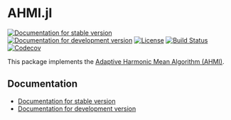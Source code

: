 # AHMI.jl

[![Documentation for stable version](https://img.shields.io/badge/docs-stable-blue.svg)](https://BAT.github.io/AHMI.jl/stable)
[![Documentation for development version](https://img.shields.io/badge/docs-dev-blue.svg)](https://BAT.github.io/AHMI.jl/dev)
[![License](http://img.shields.io/badge/license-MIT-brightgreen.svg?style=flat)](LICENSE.md)
[![Build Status](https://github.com/BAT/AHMI.jl/workflows/CI/badge.svg?branch=main)](https://github.com/BAT/AHMI.jl/actions?query=workflow%3ACI)
[![Codecov](https://codecov.io/gh/BAT/AHMI.jl/branch/main/graph/badge.svg)](https://codecov.io/gh/BAT/AHMI.jl)

This package implements the [Adaptive Harmonic Mean Algorithm (AHMI)](http://doi.org/10.1142/S0217751X20501420).

## Documentation

* [Documentation for stable version](https://BAT.github.io/AHMI.jl/stable)
* [Documentation for development version](https://BAT.github.io/AHMI.jl/dev)
